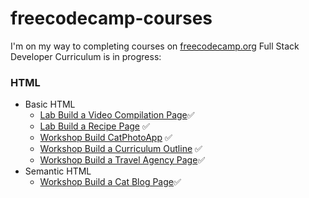 # freecodecamp-courses
I'm on my way to completing courses on [freecodecamp.org](freecodecamp.org)
Full Stack Developer Curriculum is in progress:
### HTML
- Basic HTML
  - [Lab Build a Video Compilation Page](https://github.com/zsakhalin/freecodecamp-courses/tree/main/Full%20Stack%20Developer%20Curriculum/HTML/Basic%20HTML/Lab%20Build%20a%20Video%20Compilation%20Page)✅
  - [Lab Build a Recipe Page](https://github.com/zsakhalin/freecodecamp-courses/tree/main/Full%20Stack%20Developer%20Curriculum/HTML/Basic%20HTML/Lab%20Build%20a%20Recipe%20Page) ✅
  - [Workshop Build CatPhotoApp](https://github.com/zsakhalin/freecodecamp-courses/tree/main/Full%20Stack%20Developer%20Curriculum/HTML/Basic%20HTML/Workshop%20Build%20CatPhotoApp) ✅
  - [Workshop Build a Curriculum Outline](https://github.com/zsakhalin/freecodecamp-courses/tree/main/Full%20Stack%20Developer%20Curriculum/HTML/Basic%20HTML/Workshop%20Build%20Curriculum%20Outline) ✅
  - [Workshop Build a Travel Agency Page](https://github.com/zsakhalin/freecodecamp-courses/tree/main/Full%20Stack%20Developer%20Curriculum/HTML/Basic%20HTML/Workshop%20Build%20a%20Travel%20Agency%20Page)✅
- Semantic HTML
  - [Workshop Build a Cat Blog Page](https://github.com/zsakhalin/freecodecamp-courses/tree/main/Full%20Stack%20Developer%20Curriculum/HTML/Semantic%20HTML)✅

